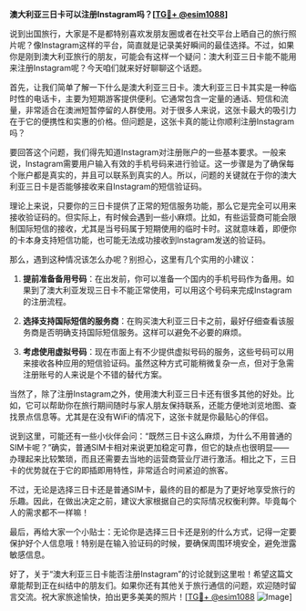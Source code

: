 **澳大利亚三日卡可以注册Instagram吗？[[TG💪+ @esim1088](https://t.me/s/esim1088)]**

说到出国旅行，大家是不是都特别喜欢发朋友圈或者在社交平台上晒自己的旅行照片呢？像Instagram这样的平台，简直就是记录美好瞬间的最佳选择。不过，如果你是刚到澳大利亚旅行的朋友，可能会有这样一个疑问：澳大利亚三日卡能不能用来注册Instagram呢？今天咱们就来好好聊聊这个话题。

首先，让我们简单了解一下什么是澳大利亚三日卡。澳大利亚三日卡其实是一种临时性的电话卡，主要为短期游客提供便利。它通常包含一定量的通话、短信和流量，非常适合在澳洲短暂停留的人群使用。对于很多人来说，这张卡最大的吸引力在于它的便携性和实惠的价格。但问题是，这张卡真的能让你顺利注册Instagram吗？

要回答这个问题，我们得先知道Instagram对注册账户的一些基本要求。一般来说，Instagram需要用户输入有效的手机号码来进行验证。这一步骤是为了确保每个账户都是真实的，并且可以联系到真实的人。所以，问题的关键就在于你的澳大利亚三日卡是否能够接收来自Instagram的短信验证码。

理论上来说，只要你的三日卡提供了正常的短信服务功能，那么它是完全可以用来接收验证码的。但实际上，有时候会遇到一些小麻烦。比如，有些运营商可能会限制国际短信的接收，尤其是当号码属于短期使用的临时卡时。这就意味着，即便你的卡本身支持短信功能，也可能无法成功接收到Instagram发送的验证码。

那么，遇到这种情况该怎么办呢？别担心，这里有几个实用的小建议：

1. **提前准备备用号码**：在出发前，你可以准备一个国内的手机号码作为备用。如果到了澳大利亚发现三日卡不能正常使用，可以用这个号码来完成Instagram的注册流程。

2. **选择支持国际短信的服务商**：在购买澳大利亚三日卡之前，最好仔细查看该服务商是否明确支持国际短信服务。这样可以避免不必要的麻烦。

3. **考虑使用虚拟号码**：现在市面上有不少提供虚拟号码的服务，这些号码可以用来接收各种应用的短信验证码。虽然这种方式可能稍微复杂一点，但对于急需注册账号的人来说是个不错的替代方案。

当然了，除了注册Instagram之外，使用澳大利亚三日卡还有很多其他的好处。比如，它可以帮助你在旅行期间随时与家人朋友保持联系，还能方便地浏览地图、查找景点信息等。尤其是在没有WiFi的情况下，这张卡就是你最贴心的伴侣。

说到这里，可能还有一些小伙伴会问：“既然三日卡这么麻烦，为什么不用普通的SIM卡呢？”确实，普通SIM卡相对来说更加稳定可靠，但它的缺点也很明显——办理起来比较繁琐，而且还需要去当地的运营商营业厅进行激活。相比之下，三日卡的优势就在于它的即插即用特性，非常适合时间紧迫的旅客。

不过，无论是选择三日卡还是普通SIM卡，最终的目的都是为了更好地享受旅行的乐趣。因此，在做出决定之前，建议大家根据自己的实际情况权衡利弊。毕竟每个人的需求都不一样嘛！

最后，再给大家一个小贴士：无论你是选择三日卡还是别的什么方式，记得一定要保护好个人信息哦！特别是在输入验证码的时候，要确保周围环境安全，避免泄露敏感信息。

好了，关于“澳大利亚三日卡能否注册Instagram”的讨论就到这里啦！希望这篇文章能帮到正在纠结中的朋友们。如果你还有其他关于旅行通信的问题，欢迎随时留言交流。祝大家旅途愉快，拍出更多美美的照片！[[TG💪+ @esim1088](https://t.me/s/esim1088) ![Image](https://i.postimg.cc/4NQfJmqS/Snipaste-2025-05-13-00-14-12.png)]